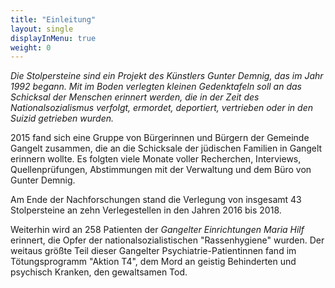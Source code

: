 ```yaml
---
title: "Einleitung"
layout: single
displayInMenu: true
weight: 0
---
```

*Die Stolpersteine sind ein Projekt des Künstlers Gunter Demnig, das im Jahr 1992 begann.*
*Mit im Boden verlegten kleinen Gedenktafeln soll an das Schicksal der Menschen erinnert werden, die in der Zeit des Nationalsozialismus verfolgt, ermordet, deportiert, vertrieben oder in den Suizid getrieben wurden.*

2015 fand sich eine Gruppe von Bürgerinnen und Bürgern der Gemeinde Gangelt zusammen, die an die Schicksale der jüdischen Familien in Gangelt erinnern wollte.
Es folgten viele Monate voller Recherchen, Interviews, Quellenprüfungen, Abstimmungen mit der Verwaltung und dem Büro von Gunter Demnig.

Am Ende der Nachforschungen stand die Verlegung von insgesamt 43 Stolpersteine an zehn Verlegestellen in den Jahren 2016 bis 2018.

Weiterhin wird an 258 Patienten der _Gangelter Einrichtungen Maria Hilf_ erinnert, die Opfer der nationalsozialistischen "Rassenhygiene" wurden.
Der weitaus größte Teil dieser Gangelter Psychiatrie-Patientinnen fand im Tötungsprogramm "Aktion T4", dem Mord an geistig Behinderten und psychisch Kranken, den gewaltsamen Tod.